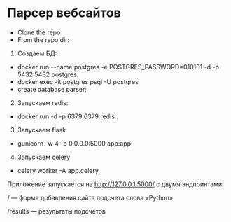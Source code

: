 # Парсер вебсайтов
* Clone the repo
* From the repo dir:

1. Создаем БД:
* docker run --name postgres -e POSTGRES_PASSWORD=010101 -d -p 5432:5432 postgres
* docker exec -it postgres psql -U postgres
* create database parser;
2. Запускаем redis:
* docker run -d -p 6379:6379 redis
3. Запускаем flask
* gunicorn -w 4 -b 0.0.0.0:5000 app:app
4. Запускаем celery
* celery worker -A app.celery

Приложение запускается на  http://127.0.0.1:5000/ с двумя эндпоинтами:

/ — форма добавления сайта подсчета слова «Python»

/results — результаты подсчетов

